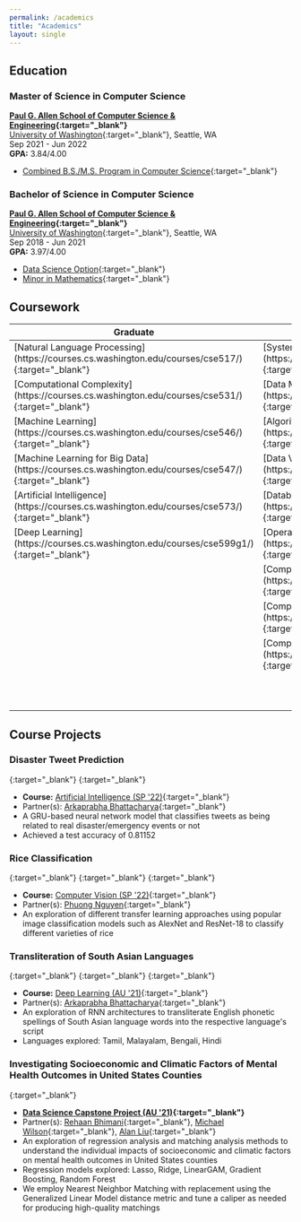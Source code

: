 ```yaml
---
permalink: /academics
title: "Academics"
layout: single
---
```


## Education

### Master of Science in Computer Science
**[Paul G. Allen School of Computer Science & Engineering](https://cs.washington.edu){:target="_blank"}**\
[University of Washington](https://washington.edu){:target="_blank"}, Seattle, WA\
Sep 2021 - Jun 2022\
**GPA:** 3.84/4.00
- [Combined B.S./M.S. Program in Computer Science](https://www.cs.washington.edu/academics/bsms){:target="_blank"}

### Bachelor of Science in Computer Science
**[Paul G. Allen School of Computer Science & Engineering](https://cs.washington.edu){:target="_blank"}**\
[University of Washington](https://washington.edu){:target="_blank"}, Seattle, WA\
Sep 2018 - Jun 2021\
**GPA:** 3.97/4.00
- [Data Science Option](https://cs.washington.edu/academics/ugrad/current-students/degree/data-science){:target="_blank"}
- [Minor in Mathematics](https://math.washington.edu/math-minor){:target="_blank"}

## Coursework
<table>
    <colgroup>
        <col width="33%" />
        <col width="34%" />
        <col width="33%" />
    </colgroup>
    <thead>
        <tr class="header">
            <th>Graduate</th>
            <th>Undergraduate</th>
            <th>Other/Seminars</th>
        </tr>
    </thead>
    <tbody>
        <tr>
            <td markdown="span">[Natural Language Processing](https://courses.cs.washington.edu/courses/cse517/){:target="_blank"}</td>
            <td markdown="span">[Systems Programming](https://courses.cs.washington.edu/courses/cse333/){:target="_blank"}</td>
            <td markdown="span">[Data Science Capstone](https://courses.cs.washington.edu/courses/cse481ds/){:target="_blank"}</td>
        </tr>
        <tr>
            <td markdown="span">[Computational Complexity](https://courses.cs.washington.edu/courses/cse531/){:target="_blank"}</td>
            <td markdown="span">[Data Management](https://courses.cs.washington.edu/courses/cse344/){:target="_blank"}</td>
            <td markdown="span">[Differential Equations](https://math.washington.edu/math207307){:target="_blank"}</td>
        </tr>
        <tr>
            <td markdown="span">[Machine Learning](https://courses.cs.washington.edu/courses/cse546/){:target="_blank"}</td>
            <td markdown="span">[Algorithms](https://courses.cs.washington.edu/courses/cse421/){:target="_blank"}</td>
            <td markdown="span">[Linear Algebra](https://math.washington.edu/math208308){:target="_blank"}</td>
        </tr>
        <tr>
            <td markdown="span">[Machine Learning for Big Data](https://courses.cs.washington.edu/courses/cse547/){:target="_blank"}</td>
            <td markdown="span">[Data Visualization](https://courses.cs.washington.edu/courses/cse442/){:target="_blank"}</td>
            <td markdown="span">[Linear Analysis](https://math.washington.edu/math209309){:target="_blank"}</td>
        </tr>
        <tr>
            <td markdown="span">[Artificial Intelligence](https://courses.cs.washington.edu/courses/cse573/){:target="_blank"}</td>
            <td markdown="span">[Database Systems Internals](https://courses.cs.washington.edu/courses/cse444/){:target="_blank"}</td>
            <td markdown="span">[Advanced Linear Algebra](https://sites.math.washington.edu/~m318/){:target="_blank"}</td>
        </tr>
        <tr>
            <td markdown="span">[Deep Learning](https://courses.cs.washington.edu/courses/cse599g1/){:target="_blank"}</td>
            <td markdown="span">[Operating Systems](https://courses.cs.washington.edu/courses/cse451/){:target="_blank"}</td>
            <td markdown="span">[Mathematics of Democracy (Special Offering)](https://math.washington.edu/special-offerings){:target="_blank"}</td>
        </tr>
        <tr>
            <td markdown="span"></td>
            <td markdown="span">[Computer Vision](https://courses.cs.washington.edu/courses/cse455/){:target="_blank"}</td>
            <td markdown="span">[Systems Seminar](https://courses.cs.washington.edu/courses/cse590s/){:target="_blank"}</td>
        </tr>
        <tr>
            <td markdown="span"></td>
            <td markdown="span">[Computer Communication Networks](https://courses.cs.washington.edu/courses/cse461/){:target="_blank"}</td>
            <td markdown="span">[Security Seminar](https://courses.cs.washington.edu/courses/cse590y/){:target="_blank"}</td>
        </tr>
        <tr>
            <td markdown="span"></td>
            <td markdown="span">[Computer Security](https://courses.cs.washington.edu/courses/cse484/){:target="_blank"}</td>
            <td markdown="span">[Robotics Colloquium](https://courses.cs.washington.edu/courses/cse590r/){:target="_blank"}</td>
        </tr>
        <tr>
            <td markdown="span"></td>
            <td markdown="span"></td>
            <td markdown="span">[Scientific Computing](https://www.washington.edu/students/crscat/appmath.html#amath301){:target="_blank"}</td>
        </tr>
    </tbody>
</table>

## Course Projects

### Disaster Tweet Prediction
[<i class="fab fa-github"></i>](https://github.com/abhishekbabu/cse573-disaster-tweet-prediction){:target="_blank"} [<i class="fab fa-kaggle"></i>](https://www.kaggle.com/competitions/nlp-getting-started){:target="_blank"}
- **Course:** [Artificial Intelligence (SP '22)](https://courses.cs.washington.edu/courses/cse573/22sp/){:target="_blank"}
- Partner(s): [Arkaprabha Bhattacharya](https://www.linkedin.com/in/arkaprabhabhattacharya/){:target="_blank"}
- A GRU-based neural network model that classifies tweets as being related to real disaster/emergency events or not
- Achieved a test accuracy of 0.81152

### Rice Classification
[<i class="fab fa-github"></i>](https://github.com/abhishekbabu/cse455-rice-classification){:target="_blank"} [<i class="fas fa-link"></i>](https://abhishekbabu.github.io/cse455-rice-classification/){:target="_blank"} [<i class="fab fa-kaggle"></i>](https://www.kaggle.com/datasets/muratkokludataset/rice-image-dataset){:target="_blank"}
- **Course:** [Computer Vision (SP '22)](https://courses.cs.washington.edu/courses/cse455/22sp/){:target="_blank"}
- Partner(s): [Phuong Nguyen](https://www.linkedin.com/in/phdn/){:target="_blank"}
- An exploration of different transfer learning approaches using popular image classification models such as AlexNet and ResNet-18 to classify different varieties of rice

### Transliteration of South Asian Languages
[<i class="fab fa-github"></i>](https://github.com/abhishekbabu/cse599g1-transliteration-net){:target="_blank"} [<i class="fas fa-link"></i>](https://arkabhat.github.io/cse490g1-final-project/){:target="_blank"} [<i class="fas fa-database"></i>](https://github.com/google-research-datasets/dakshina){:target="_blank"}
- **Course:** [Deep Learning (AU '21)](https://courses.cs.washington.edu/courses/cse490g1/21au/){:target="_blank"}
- Partner(s): [Arkaprabha Bhattacharya](https://www.linkedin.com/in/arkaprabhabhattacharya/){:target="_blank"}
- An exploration of RNN architectures to transliterate English phonetic spellings of South Asian language words into the respective language's script
- Languages explored: Tamil, Malayalam, Bengali, Hindi

### Investigating Socioeconomic and Climatic Factors of Mental Health Outcomes in United States Counties
[<i class="fab fa-github"></i>](https://github.com/abhishekbabu/cse481ds-mental-health){:target="_blank"}
- **[Data Science Capstone Project (AU '21)](https://courses.cs.washington.edu/courses/cse481ds/21au/){:target="_blank"}**
- Partner(s): [Rehaan Bhimani](https://www.linkedin.com/in/rehaanbhimani/){:target="_blank"}, [Michael Wilson](https://www.linkedin.com/in/michaelwilson23/){:target="_blank"}, [Alan Liu](https://www.linkedin.com/in/alan-liu3/){:target="_blank"}
- An exploration of regression analysis and matching analysis methods to understand the individual impacts of socioeconomic and climatic factors on mental health outcomes in United States counties
- Regression models explored: Lasso, Ridge, LinearGAM, Gradient Boosting, Random Forest
- We employ Nearest Neighbor Matching with replacement using the Generalized Linear Model distance metric and tune a caliper as needed for producing high-quality matchings